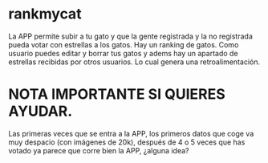 # rankmycat
La APP permite subir a tu gato y que la gente registrada y la no registrada pueda votar con estrellas a los gatos. Hay un ranking de gatos.
Como usuario puedes editar y borrar tus gatos y adems hay un apartado de estrellas recibidas por otros usuarios. Lo cual genera una retroalimentación.
# NOTA IMPORTANTE SI QUIERES AYUDAR.
Las primeras veces que se entra a la APP, los primeros datos que coge va muy despacio (con imágenes de 20k), después de 4 o 5 veces que has votado ya parece que corre bien la APP, ¿alguna idea?
